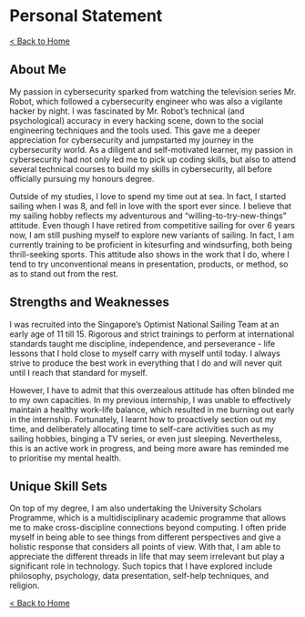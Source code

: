 # Personal Statement

[< Back to Home](../README.md)

## About Me

My passion in cybersecurity sparked from watching the television series Mr. Robot, which followed a cybersecurity engineer who was also a vigilante hacker by night. I was fascinated by Mr. Robot’s technical (and psychological) accuracy in every hacking scene, down to the social engineering techniques and the tools used. This gave me a deeper appreciation for cybersecurity and jumpstarted my journey in the cybersecurity world. As a diligent and self-motivated learner, my passion in cybersecurity had not only led me to pick up coding skills, but also to attend several technical courses to build my skills in cybersecurity, all before officially pursuing my honours degree.

Outside of my studies, I love to spend my time out at sea. In fact, I started sailing when I was 8, and fell in love with the sport ever since. I believe that my sailing hobby reflects my adventurous and “willing-to-try-new-things” attitude. Even though I have retired from competitive sailing for over 6 years now, I am still pushing myself to explore new variants of sailing. In fact, I am currently training to be proficient in kitesurfing and windsurfing, both being thrill-seeking sports. This attitude also shows in the work that I do, where I tend to try unconventional means in presentation, products, or method, so as to stand out from the rest.

## Strengths and Weaknesses

I was recruited into the Singapore’s Optimist National Sailing Team at an early age of 11 till 15. Rigorous and strict trainings to perform at international standards taught me discipline, independence, and perseverance - life lessons that I hold close to myself carry with myself until today. I always strive to produce the best work in everything that I do and will never quit until I reach that standard for myself.

However, I have to admit that this overzealous attitude has often blinded me to my own capacities. In my previous internship, I was unable to effectively maintain a healthy work-life balance, which resulted in me burning out early in the internship. Fortunately, I learnt how to proactively section out my time, and deliberately allocating time to self-care activities such as my sailing hobbies, binging a TV series, or even just sleeping. Nevertheless, this is an active work in progress, and being more aware has reminded me to prioritise my mental health.

## Unique Skill Sets

On top of my degree, I am also undertaking the University Scholars Programme, which is a multidisciplinary academic programme that allows me to make cross-discipline connections beyond computing. I often pride myself in being able to see things from different perspectives and give a holistic response that considers all points of view. With that, I am able to appreciate the different threads in life that may seem irrelevant but play a significant role in technology. Such topics that I have explored include philosophy, psychology, data presentation, self-help techniques, and religion.

[< Back to Home](../README.md)
